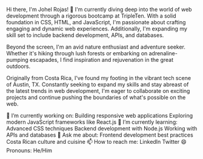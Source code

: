 Hi there, I'm Johel Rojas! 👋
I'm currently diving deep into the world of web development through a rigorous bootcamp at TripleTen. With a solid foundation in CSS, HTML, and JavaScript, I'm passionate about crafting engaging and dynamic web experiences. Additionally, I'm expanding my skill set to include backend development, APIs, and databases.

Beyond the screen, I'm an avid nature enthusiast and adventure seeker. Whether it's hiking through lush forests or embarking on adrenaline-pumping escapades, I find inspiration and rejuvenation in the great outdoors.

Originally from Costa Rica, I've found my footing in the vibrant tech scene of Austin, TX. Constantly seeking to expand my skills and stay abreast of the latest trends in web development, I'm eager to collaborate on exciting projects and continue pushing the boundaries of what's possible on the web.

🔭 I’m currently working on:
Building responsive web applications
Exploring modern JavaScript frameworks like React.js
🌱 I’m currently learning:
Advanced CSS techniques
Backend development with Node.js
Working with APIs and databases
💬 Ask me about:
Frontend development best practices
Costa Rican culture and cuisine
📫 How to reach me:
LinkedIn
Twitter
😄 Pronouns:
He/Him
